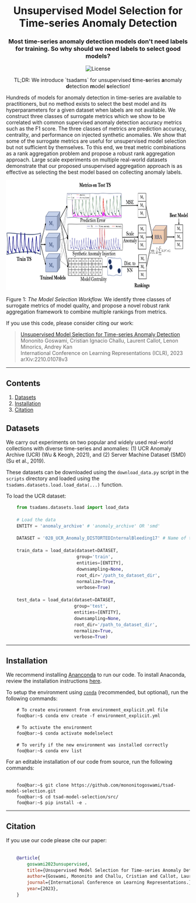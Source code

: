 <h1 align="center">Unsupervised Model Selection for Time-series Anomaly Detection</h1>
<h3 align="center">Most time-series anomaly detection models don't need labels for training. So why should we need labels to select good models? </h3>

<p align="center">
    <img alt="License" src="https://img.shields.io/badge/License-Apache_2.0-blue.svg">
<!--     <img alt="Visitors" src="https://visitor-badge.glitch.me/badge?page_id=mononitogoswami/tsad-model-selection"> -->
</p>

<p align="center">
TL;DR: We introduce `tsadams` for unsupervised <b>t</b>ime-<b>s</b>eries <b>a</b>nomaly <b>d</b>etection <b>m</b>odel <b>s</b>election!
</p>

Hundreds of models for anomaly detection in time-series are available to practitioners, but no method exists to select the best model and its hyperparameters for a given dataset when labels are not available. We construct three classes of surrogate metrics which we show to be correlated with common supervised anomaly detection accuracy metrics such as the F1 score. The three classes of metrics are prediction accuracy, centrality, and performance on injected synthetic anomalies. We show that some of the surrogate metrics are useful for unsupervised model selection but not sufficient by themselves. To this end, we treat metric combinations as a rank aggregation problem and propose a robust rank aggregation approach. Large scale experiments on multiple real-world datasets demonstrate that our proposed unsupervised aggregation approach is as effective as selecting the best model based on collecting anomaly labels.

<p align="center">
<img height ="300px" src="assets/methods.png">
</p>

Figure 1: *The Model Selection Workflow.* We identify three classes of surrogate metrics of model quality, and propose a novel robust rank aggregation framework to combine multiple rankings from metrics. 

If you use this code, please consider citing our work: 
> [Unsupervised Model Selection for Time-series Anomaly Detection](https://openreview.net/pdf?id=gOZ_pKANaPW)\
Mononito Goswami, Cristian Ignacio Challu, Laurent Callot, Lenon Minorics, Andrey Kan\
International Conference on Learning Representations (ICLR), 2023\
arXiv:2210.01078v3

----

## Contents

1. [Datasets](#datasets)
2. [Installation](#installation)
3. [Citation](#citation)


<a id="datasets"></a>
## Datasets

We carry out experiments on two popular and widely used real-world collections with diverse time-series and anomalies: (1) UCR Anomaly Archive (UCR) (Wu & Keogh, 2021), and (2) Server Machine Dataset (SMD) (Su et al., 2019). 

These datasets can be downloaded using the `download_data.py` script in the `scripts` directory and loaded using the `tsadams.datasets.load.load_data(...)` function. 

To load the UCR dataset: 

```python  
    from tsadams.datasets.load import load_data

    # Load the data
    ENTITY = 'anomaly_archive' # 'anomaly_archive' OR 'smd' 
    
    DATASET = '028_UCR_Anomaly_DISTORTEDInternalBleeding17' # Name of timeseries in UCR or machine in SMD
    
    train_data = load_data(dataset=DATASET, 
                           group='train', 
                           entities=[ENTITY], 
                           downsampling=None, 
                           root_dir='/path_to_dataset_dir', 
                           normalize=True, 
                           verbose=True)
    
    test_data = load_data(dataset=DATASET, 
                          group='test', 
                          entities=[ENTITY], 
                          downsampling=None, 
                          root_dir='/path_to_dataset_dir', 
                          normalize=True, 
                          verbose=True)

```

----

<a id="installation"></a>
## Installation

We recommend installing [Ananconda](https://conda.io/projects/conda/en/latest/index.html) to run our code. To install Anaconda, review the installation instructions [here](https://docs.anaconda.com/anaconda/install/). 

To setup the environment using [`conda`](https://conda.io/projects/conda/en/latest/index.html) (recommended, but optional), run the following commands:

```console
    # To create environment from environment_explicit.yml file
    foo@bar:~$ conda env create -f environment_explicit.yml
    
    # To activate the environment
    foo@bar:~$ conda activate modelselect 
    
    # To verify if the new environment was installed correctly
    foo@bar:~$ conda env list 

```

For an editable installation of our code from source, run the following commands:

```console

    foo@bar:~$ git clone https://github.com/mononitogoswami/tsad-model-selection.git
    foo@bar:~$ cd tsad-model-selection/src/
    foo@bar:~$ pip install -e .

```

----
<a id="citation"></a>
## Citation

If you use our code please cite our paper: 

```bibtex

    @article{
        goswami2023unsupervised,
        title={Unsupervised Model Selection for Time-series Anomaly Detection},
        author={Goswami, Mononito and Challu, Cristian and Callot, Laurent and Minorics, Lenon and Kan, Andrey},
        journal={International Conference on Learning Representations.},
        year={2023},
    }

```
